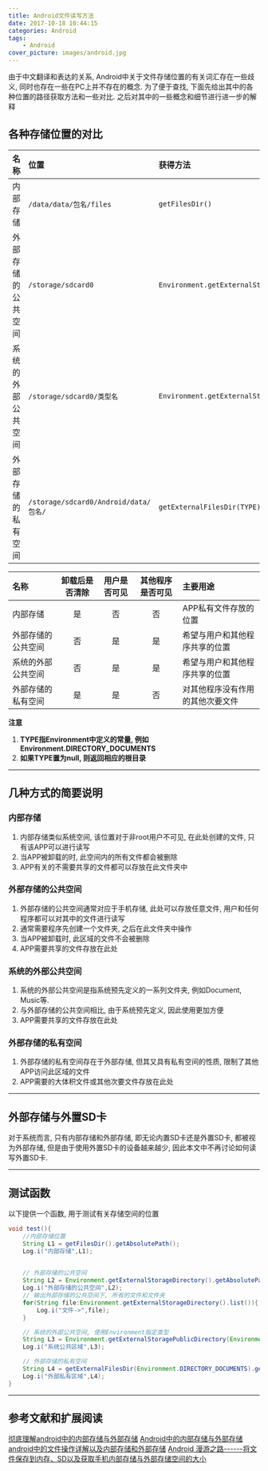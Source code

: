```yaml
---
title: Android文件读写方法
date: 2017-10-18 10:44:15
categories: Android
tags:
    - Android
cover_picture: images/android.jpg
---
```


由于中文翻译和表达的关系, Android中关于文件存储位置的有关词汇存在一些歧义, 同时也存在一些在PC上并不存在的概念. 为了便于查找, 下面先给出其中的各种位置的路径获取方法和一些对比. 之后对其中的一些概念和细节进行进一步的解释

## 各种存储位置的对比
名称                    | 位置                                 |获得方法                                           
:-----------------------|:------------------------------------ |:----------------------------------------------------
内部存储                |`/data/data/包名/files`               |`getFilesDir()`
外部存储的公共空间      |`/storage/sdcard0`                    |`Environment.getExternalStorageDirectory()`
系统的外部公共空间      |`/storage/sdcard0/类型名`             |`Environment.getExternalStoragePublicDirectory(TYPE)`
外部存储的私有空间      |`/storage/sdcard0/Android/data/包名/` |`getExternalFilesDir(TYPE)`


名称                    |卸载后是否清除|用户是否可见|其他程序是否可见| 主要用途
:-----------------------|:------------:|:----------:|:--------------:|:----------
内部存储                |是            |否          | 否             | APP私有文件存放的位置
外部存储的公共空间      |否            |是          | 是             | 希望与用户和其他程序共享的位置
系统的外部公共空间      |否            |是          | 是             | 希望与用户和其他程序共享的位置
外部存储的私有空间      |是            |是          | 否             | 对其他程序没有作用的其他次要文件

**注意**
1. **TYPE指Environment中定义的常量, 例如Environment.DIRECTORY_DOCUMENTS**
2. **如果TYPE置为null, 则返回相应的根目录**

----------------------------------------------------------------------------------------------------------
## 几种方式的简要说明
### 内部存储
1. 内部存储类似系统空间, 该位置对于非root用户不可见, 在此处创建的文件, 只有该APP可以进行读写
2. 当APP被卸载的时, 此空间内的所有文件都会被删除
3. APP有关的不需要共享的文件都可以存放在此文件夹中

### 外部存储的公共空间
1. 外部存储的公共空间通常对应于手机存储, 此处可以存放任意文件, 用户和任何程序都可以对其中的文件进行读写
2. 通常需要程序先创建一个文件夹, 之后在此文件夹中操作
3. 当APP被卸载时, 此区域的文件不会被删除
4. APP需要共享的文件存放在此处

### 系统的外部公共空间
1. 系统的外部公共空间是指系统预先定义的一系列文件夹, 例如Document, Music等. 
2. 与外部存储的公共空间相比, 由于系统预先定义, 因此使用更加方便
3. APP需要共享的文件存放在此处

### 外部存储的私有空间
1. 外部存储的私有空间存在于外部存储, 但其又具有私有空间的性质, 限制了其他APP访问此区域的文件
3. APP需要的大体积文件或其他次要文件存放在此处

-------------------------------------------------------------------------------------------------

## 外部存储与外置SD卡
对于系统而言, 只有内部存储和外部存储, 即无论内置SD卡还是外置SD卡, 都被视为外部存储, 但是由于使用外置SD卡的设备越来越少, 因此本文中不再讨论如何读写外置SD卡. 


----------------------------------------------------------------------------------------------------


## 测试函数
以下提供一个函数, 用于测试有关存储空间的位置
``` Java
void test(){
    //内部存储位置
    String L1 = getFilesDir().getAbsolutePath();
    Log.i("内部存储",L1);

    
    // 外部存储的公共空间
    String L2 = Environment.getExternalStorageDirectory().getAbsolutePath();
    Log.i("外部存储的公共空间",L2);
    // 输出外部存储的公共空间下, 所有的文件和文件夹
    for(String file:Environment.getExternalStorageDirectory().list()){
        Log.i("文件->",file);
    }

    // 系统的外部公共空间, 使用Environment指定类型
    String L3 = Environment.getExternalStoragePublicDirectory(Environment.DIRECTORY_DOCUMENTS).toString();
    Log.i("系统公共区域",L3);

    // 外部存储的私有空间
    String L4 = getExternalFilesDir(Environment.DIRECTORY_DOCUMENTS).getAbsolutePath();
    Log.i("外部私有区域",L4);
}
```

----------------------------------------------------------------------------------------------------

## 参考文献和扩展阅读
[彻底理解android中的内部存储与外部存储](http://blog.csdn.net/u012702547/article/details/50269639)
[Android中的内部存储与外部存储](http://www.jianshu.com/p/ad844547a43b)
[android中的文件操作详解以及内部存储和外部存储](http://www.jcodecraeer.com/a/anzhuokaifa/androidkaifa/2013/0923/1557.html)
[Android 漫游之路------将文件保存到内存、SD以及获取手机内部存储与外部存储空间的大小](http://blog.csdn.net/helloxiaobi/article/details/12293197)